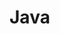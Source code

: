 <div id="title">

# Java
</div>

<div id="body">

<include src="collections/container-inParent-asPanel.md" boilerplate />
<include src="enums/container-inParent-asPanel.md" boilerplate />
<include src="varargs/container-inParent-asPanel.md" boilerplate />
<include src="javaFXBasic/container-inParent-asPanel.md" boilerplate />
<include src="streamsBasic/container-inParent-asPanel.md" boilerplate />

</div>